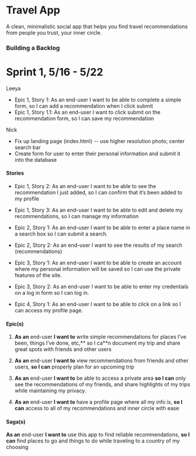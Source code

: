 # Travel App
A clean, minimalistic social app that helps you find travel recommendations from people you trust, your inner circle.

### Building a Backlog
# Sprint 1, 5/16 - 5/22
Leeya
- Epic 1, Story 1: As an end-user I want to be able to complete a simple form, so I can add a recommendation when I click submit
- Epic 1, Story 1.1: As an end-user I want to click submit on the recommendation form, so I can save my recommendation

Nick
- Fix up landing page (index.html) -- use higher resolution photo; center search bar
- Create form for user to enter their personal information and submit it into the database

#### Stories
- Epic 1, Story 2: As an end-user I want to be able to see the recommendation I just added, so I can confirm that it’s been added to my profile
- Epic 1, Story 3: As an end-user I want to be able to edit and delete my recommendations, so I can manage my information

- Epic 2, Story 1: As an end-user I want to be able to enter a place name in a search box so I can submit a search.
- Epic 2, Story 2: As an end-user I want to see the results of my search (recommendations)

- Epic 3, Story 1: As an end-user I want to be able to create an account where my personal information will be saved so I can use the private features of the site.
- Epic 3, Story 2: As an end-user I want to be able to enter my credentials on a log in form so I can log in.

- Epic 4, Story 1: As an end-user I want to be able to click on a link so I can access my profile page.

#### Epic(s)
1. **As an** end-user **I want to** write simple recommendations for places I’ve been, things I’ve done, etc,** so I ca**n document my trip and share great spots with friends and other users

2. **As an** end-user **I want to** view recommendations from friends and other users, **so I can** properly plan for an upcoming trip

3. **As an** end-user **I want to** be able to access a private area **so I can** only see the recommendations of my friends, and share highlights of my trips while maintaining my privacy.

4. **As an** end-user **I want to** have a profile page where all my info is, **so I can** access to all of my recommendations and inner circle with ease

#### Saga(s)
**As an** end-user **I want to** use this app to find reliable recommendations, **so I can** find places to go and things to do while traveling to a country of my choosing